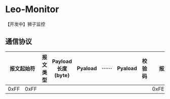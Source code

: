 # Leo-Monitor

【开发中】狮子监控

## 通信协议

<table>
<thead>
  <tr>
    <th colspan="2">报文起始符</th>
    <th>报文类型</th>
    <th>Payload长度(byte)</th>
    <th>Pyaload</th>
    <th>······</th>
    <th>Pyaload</th>
    <th>校验码</th>
    <th colspan="3">报文终止符</th>
  </tr>
</thead>
<tbody>
  <tr>
    <td>0xFF</td>
    <td>0xFF</td>
    <td></td>
    <td></td>
    <td></td>
    <td></td>
    <td></td>
    <td></td>
    <td>0xFE</td>
    <td>0xEF</td>
    <td>\n</td>
  </tr>
</tbody>
</table>
